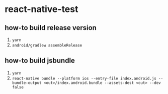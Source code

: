 # react-native-test
## how-to build release version
1. `yarn`
2. `android/gradlew assembleRelease`
## how-to build jsbundle
1. `yarn`
2. `react-native bundle --platform ios --entry-file index.android.js --bundle-output <out>/index.android.bundle --assets-dest <out> --dev false`
